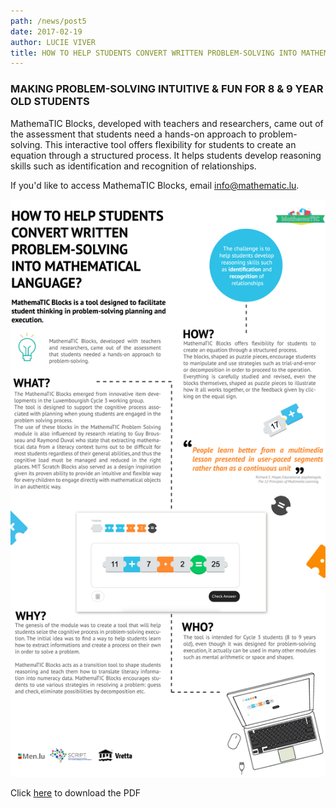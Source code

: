```yaml
---
path: /news/post5
date: 2017-02-19
author: LUCIE VIVER
title: HOW TO HELP STUDENTS CONVERT WRITTEN PROBLEM-SOLVING INTO MATHEMATICAL LANGUAGE
---
```


### MAKING PROBLEM-SOLVING INTUITIVE & FUN FOR 8 & 9 YEAR OLD STUDENTS

MathemaTIC Blocks, developed with teachers and researchers, came out of the assessment that students need a hands-on approach to problem-solving. This interactive tool offers flexibility for students to create an equation through a structured process. It helps students develop reasoning skills such as identification and recognition of relationships.

If you'd like to access MathemaTIC Blocks, email [info@mathematic.lu](mailto:info@mathematic.lu).

![](MathemaTIC_Blocks.png)

Click [here](https://vrettamedia.s3.amazonaws.com/MathemaTIC_Blocks.pdf) to download the PDF

